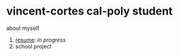 # vincent-cortes cal-poly student

about myself

1. [resume](https://docs.google.com/document/d/1kavplkFFktcB0csPB1vxcUeN2ofnF1yPNbyaN5YdNYo/edit): *in progress*
2. school project
